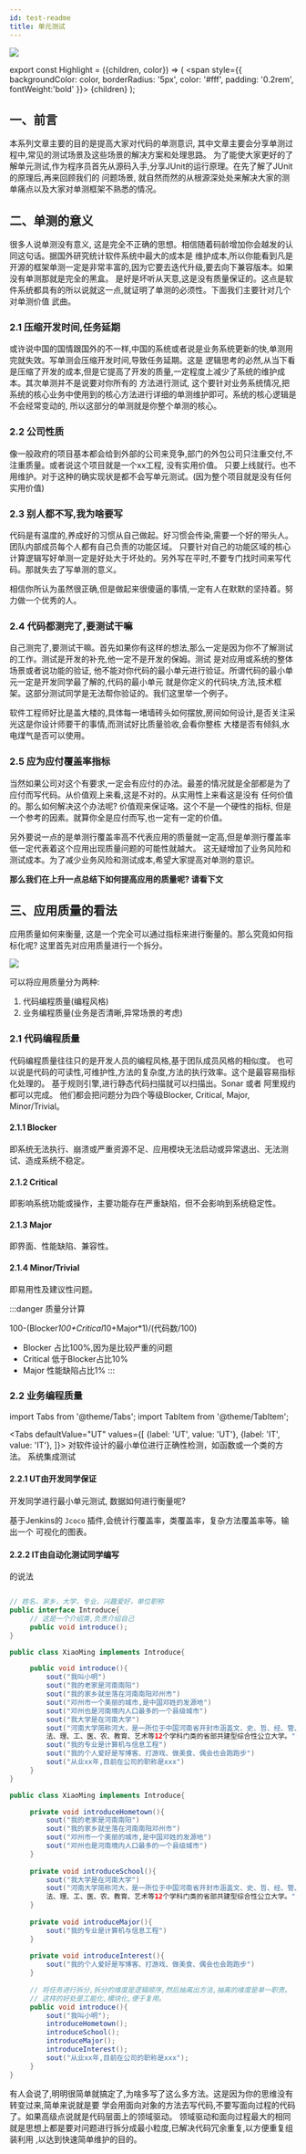 ```yaml
---
id: test-readme
title: 单元测试
---
```


![](https://img.springlearn.cn/blog/learn_1617880083000.png)

export const Highlight = ({children, color}) => (
<span
style={{
backgroundColor: color,
borderRadius: '5px',
color: '#fff',
padding: '0.2rem',
fontWeight:'bold'
}}>
{children}
</span>
);

## 一、前言

本系列文章主要的目的是提高大家对代码的单测意识, 其中文章主要会分享单测过程中,常见的测试场景及这些场景的解决方案和处理思路。
为了能使大家更好的了解单元测试,作为程序员首先从源码入手,分享JUnit的运行原理。在先了解了JUnit的原理后,再来回顾我们的
问题场景, 就自然而然的从根源深处处来解决大家的测单痛点以及大家对单测框架不熟悉的情况。



## 二、单测的意义


很多人说单测没有意义, 这是完全不正确的思想。相信随着码龄增加你会越发的认同这句话。据国外研究统计软件系统中最大的成本是
维护成本,所以你能看到凡是开源的框架单测一定是非常丰富的,因为它要去迭代升级,要去向下兼容版本。如果没有单测那就是完全的黑盒。
是好是坏听从天意,这是没有质量保证的。这点是软件系统都具有的所以说就这一点,就证明了单测的必须性。下面我们主要针对几个对单测价值
武曲。

### 2.1 压缩开发时间,任务延期

或许说中国的国情跟国外的不一样,中国的系统或者说是业务系统更新的快,单测用完就失效。写单测会压缩开发时间,导致任务延期。这是
逻辑思考的必然,从当下看是压缩了开发的成本,但是它提高了开发的质量,一定程度上减少了系统的维护成本。其次单测并不是说要对你所有的
方法进行测试, 这个要针对业务系统情况,把系统的核心业务中使用到的核心方法进行详细的单测维护即可。系统的核心逻辑是不会经常变动的,
所以这部分的单测就是你整个单测的核心。

### 2.2 公司性质

像一般政府的项目基本都会给到外部的公司来竞争,部门的外包公司只注重交付,不注重质量。或者说这个项目就是一个xx工程, 没有实用价值。
只要上线就行。也不用维护。对于这种的确实现状是都不会写单元测试。(因为整个项目就是没有任何实用价值)

### 2.3 别人都不写,我为啥要写

代码是有温度的,养成好的习惯从自己做起。好习惯会传染,需要一个<Highlight color='green'>好的带头人</Highlight>。团队内部成员每个人都有自己负责的功能区域。
只要针对自己的功能区域的核心计算逻辑写好单测一定是好处大于坏处的。另外写在平时,不要专门找时间来写代码。那就失去了写单测的意义。

<Highlight color="red">相信你所认为虽然很正确,但是做起来很傻逼的事情,一定有人在默默的坚持着。努力做一个优秀的人。</Highlight>

### 2.4 代码都测完了,要测试干嘛

自己测完了,要测试干嘛。首先如果你有这样的想法,那么一定是因为你不了解测试的工作。测试是开发的补充,他一定不是开发的保姆。测试
是对应用或系统的整体场景或者说功能的验证, 他不能对你代码的最小单元进行验证。所谓代码的最小单元一定是开发同学最了解的,代码的最小单元
就是你定义的代码块,方法,技术框架。这部分测试同学是无法帮你验证的。我们这里举一个例子。

软件工程师好比是盖大楼的,具体每一堵墙砖头如何摆放,房间如何设计,是否关注采光这是你设计师要干的事情,而测试好比质量验收,会看你整栋
大楼是否有倾斜,水电煤气是否可以使用。



### 2.5 应为应付覆盖率指标

当然如果公司对这个有要求,一定会有应付的办法。最差的情况就是全部都是为了应付而写代码。从价值观上来看,这是不对的。从实用性上来看这是没有
任何价值的。那么如何解决这个办法呢? 价值观来保证咯。这个不是一个硬性的指标, 但是一个参考的因素。就算你全是应付而写,也一定有一定的价值。

另外要说一点的是<Highlight color="red">单测行覆盖率高不代表应用的质量就一定高,</Highlight>但是单测行覆盖率低一定代表着这个应用出现质量问题的可能性就越大。
这无疑增加了业务风险和测试成本。为了减少业务风险和测试成本,希望大家提高对单测的意识。

**那么我们在上升一点总结下如何提高应用的质量呢? 请看下文**



## 三、应用质量的看法

应用质量如何来衡量, 这是一个完全可以通过指标来进行衡量的。那么究竟如何指标化呢? 这里首先对应用质量进行一个拆分。

![](https://img.springlearn.cn/blog/learn_1617889750000.png)

可以将应用质量分为两种:

1. 代码编程质量(编程风格)
2. 业务编程质量(业务是否清晰,异常场景的考虑)


### 2.1 代码编程质量

代码编程质量往往只的是开发人员的编程风格,基于团队成员风格的相似度。
也可以说是代码的可读性,可维护性,方法的复杂度,方法的执行效率。这个是最容易指标化处理的。
基于规则引擎,进行静态代码扫描就可以扫描出。Sonar 或者 阿里规约都可以完成。
他们都会把问题分为四个等级Blocker, Critical, Major, Minor/Trivial。

#### 2.1.1  Blocker
即系统无法执行、崩溃或严重资源不足、应用模块无法启动或异常退出、无法测试、造成系统不稳定。

#### 2.1.2 Critical
即影响系统功能或操作，主要功能存在严重缺陷，但不会影响到系统稳定性。

#### 2.1.3 Major
即界面、性能缺陷、兼容性。

#### 2.1.4 Minor/Trivial

即易用性及建议性问题。


:::danger 质量分计算

100-(Blocker*100+Critical*10+Major*1)/(代码数/100)
- Blocker 占比100%,因为是比较严重的问题
- Critical 低于Blocker占比10%
- Major 性能缺陷占比1%
:::


### 2.2 业务编程质量

import Tabs from '@theme/Tabs';
import TabItem from '@theme/TabItem';

<Tabs
defaultValue="UT"
values={[
{label: 'UT', value: 'UT'},
{label: 'IT', value: 'IT'},
]}>
<TabItem value="UT">对软件设计的最小单位进行正确性检测，如函数或一个类的方法。</TabItem>
<TabItem value="IT">系统集成测试</TabItem>
</Tabs>

#### 2.2.1 UT由开发同学保证

开发同学进行最小单元测试, 数据如何进行衡量呢?

基于Jenkins的 `Jcoco` 插件,会统计行覆盖率，类覆盖率，复杂方法覆盖率等。输出一个
可视化的图表。

#### 2.2.2 IT由自动化测试同学编写

的说法



```java title="面向对象的思想写入复用性高的代码"

// 姓名，家乡，大学，专业，兴趣爱好，单位职称 
public interface Introduce{
     // 这是一个介绍类,负责介绍自己
     public void introduce();
}

public class XiaoMing implements Introduce{

     public void introduce(){
         sout("我叫小明")
         sout("我的老家是河南南阳")
         sout("我的家乡就坐落在河南南阳邓州市")
         sout("邓州市一个美丽的城市,是中国邓姓的发源地")
         sout("邓州也是河南境内人口最多的一个县级城市")
         sout("我大学是在河南大学")
         sout("河南大学简称河大，是一所位于中国河南省开封市涵盖文、史、哲、经、管、
         法、理、工、医、农、教育、艺术等12个学科门类的省部共建型综合性公立大学。")
         sout("我的专业是计算机与信息工程")
         sout("我的个人爱好是写博客、打游戏、做美食、偶会也会跑跑步")
         sout("从业xx年,目前在公司的职称是xxx")
     }
}

public class XiaoMing implements Introduce{

     private void introduceHometown(){
         sout("我的老家是河南南阳")
         sout("我的家乡就坐落在河南南阳邓州市")
         sout("邓州市一个美丽的城市,是中国邓姓的发源地")
         sout("邓州也是河南境内人口最多的一个县级城市")
     }
     
     private void introduceSchool(){
         sout("我大学是在河南大学")
         sout("河南大学简称河大，是一所位于中国河南省开封市涵盖文、史、哲、经、管、
         法、理、工、医、农、教育、艺术等12个学科门类的省部共建型综合性公立大学。")
     }
     
     private void introduceMajor(){
         sout("我的专业是计算机与信息工程")
     }
     
     private void introduceInterest(){
         sout("我的个人爱好是写博客、打游戏、做美食、偶会也会跑跑步")
     }
     
     // 将任务进行拆分,拆分的维度是逻辑顺序,然后抽离出方法,抽离的维度是单一职责。
     // 这样的好处是工能化,模块化,便于复用。
     public void introduce(){
         sout("我叫小明");
         introduceHometown();
         introduceSchool();
         introduceMajor();
         introduceInterest();
         sout("从业xx年,目前在公司的职称是xxx");
     }
}
```

有人会说了,明明很简单就搞定了,为啥多写了这么多方法。这是因为你的思维没有转变过来,简单来说就是要
学会用面向对象的方法去写代码,不要写面向过程的代码了。如果高级点说就是代码层面上的领域驱动。
领域驱动和面向过程最大的相同就是思想上都是要对问题进行拆分成最小粒度,已解决代码冗余重复,以方便重复组装利用
,以达到快速简单维护的目的。
